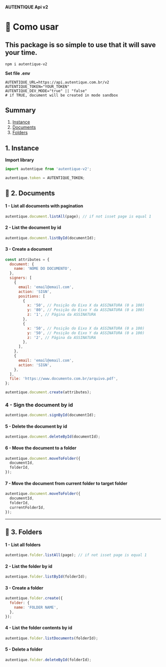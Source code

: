 #### AUTENTIQUE Api v2

# 🚀 Como usar

## This package is so simple to use that it will save your time.

`npm i autentique-v2`

**Set file .env**

```env
AUTENTIQUE_URL=https://api.autentique.com.br/v2
AUTENTIQUE_TOKEN="YOUR_TOKEN"
AUTENTIQUE_DEV_MODE="true" || "false"
# if TRUE, document will be created in mode sandbox
```

## Summary

1. [Instance](#instance)
2. [Documents](#documents)
3. [Folders](#folders)

<h2 id="instance">1. Instance</h2>

**Import library**

```js script
import autentique from 'autentique-v2';

autentique.token = AUTENTIQUE_TOKEN;
```

<h2 id="documents">📝 2. Documents</h2>

#### 1 - List all documents with pagination

```js script
autentique.document.listAll(page); // if not isset page is equal 1
```

#### 2 - List the document by id

```js script
autentique.document.listById(documentId);
```

#### 3 - Create a document

```js script
const attributes = {
  document: {
    name: 'NOME DO DOCUMENTO',
  },
  signers: [
    {
      email: 'email@email.com',
      action: 'SIGN',
      positions: [
        {
          x: '50', // Posição do Eixo X da ASSINATURA (0 a 100)
          y: '80', // Posição do Eixo Y da ASSINATURA (0 a 100)
          z: '1', // Página da ASSINATURA
        },
        {
          x: '50', // Posição do Eixo X da ASSINATURA (0 a 100)
          y: '50', // Posição do Eixo Y da ASSINATURA (0 a 100)
          z: '2', // Página da ASSINATURA
        },
      ],
    },
    {
      email: 'email@email.com',
      action: 'SIGN',
    },
  ],
  file: 'https://www.documento.com.br/arquivo.pdf',
};

autentique.document.create(attributes);
```

### 4 - Sign the document by id

```js script
autentique.document.signById(documentId);
```

#### 5 - Delete the document by id

```js script
autentique.document.deleteById(documentId);
```

#### 6 - Move the document to a folder

```js script
autentique.document.moveToFolder({
  documentId,
  folderId,
});
```

#### 7 - Move the document from current folder to target folder

```js script
autentique.document.moveToFolder({
  documentId,
  folderId,
  currentFolderId,
});
```

---

<h2 id="folders">📁 3. Folders</h2>

#### 1 - List all folders

```js script
autentique.folder.listAll(page); // if not isset page is equal 1
```

#### 2 - List the folder by id

```js script
autentique.folder.listById(folderId);
```

#### 3 - Create a folder

```js script
autentique.folder.create({
  folder: {
    name: 'FOLDER NAME',
  },
});
```

#### 4 - List the folder contents by id

```js script
autentique.folder.listDocuments(folderId);
```

#### 5 - Delete a folder

```js script
autentique.folder.deleteById(folderId);
```
